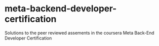 # meta-backend-developer-certification

Solutions to the peer reviewed assements in the coursera Meta Back-End Developer Certification
